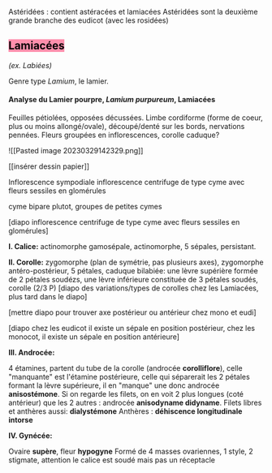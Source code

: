 Astéridées : contient astéracées et lamiacées 
Astéridées sont la deuxième grande branche des eudicot (avec les rosidées)



## <mark style="background: #FF5582A6;">Lamiacées</mark> 
*(ex. Labiées)*

Genre type *Lamium*, le lamier.

#### Analyse du Lamier pourpre, *Lamium purpureum*, Lamiacées


Feuilles pétiolées, opposées décussées.
Limbe cordiforme (forme de coeur, plus ou moins allongé/ovale), découpé/denté sur les bords, nervations pennées.
Fleurs groupées en inflorescences, corolle caduque?

![[Pasted image 20230329142329.png]]

[[insérer dessin papier]]


Inflorescence sympodiale
inflorescence centrifuge de type cyme avec fleurs sessiles en glomérules

cyme bipare plutot, groupes de petites cymes


[diapo inflorescence centrifuge de type cyme avec fleurs sessiles en glomérules]


**I. Calice:**
actinomorphe gamosépale, actinomorphe, 5 sépales, persistant.

**II. Corolle:**
zygomorphe (plan de symétrie, pas plusieurs axes), zygomorphe antéro-postérieur, 5 pétales, caduque
bilabiée: une lèvre supérière formée de 2 pétales soudézs, une lèvre inférieure constituée de 3 pétales soudés, corolle (2/3 P)
[diapo des variations/types de corolles chez les Lamiacées, plus tard dans le diapo]

[mettre diapo pour trouver axe postérieur ou antérieur chez mono et eudi]

[diapo chez les eudicot il existe un sépale en position postérieur, chez les monocot, il existe un sépale en position antérieure]

**III. Androcée:**

4 étamines, partent du tube de la corolle (androcée **corolliflore**), celle "manquante" est l'étamine postérieure, celle qui séparerait les 2 pétales formant la lèvre supérieure, il en "manque" une donc androcée **anisostémone**. 
Si on regarde les filets, on en voit 2 plus longues (coté antérieur) que les 2 autres : androcée **anisodyname didyname**.
Filets libres et anthères aussi: **dialystémone**
Anthères : **déhiscence longitudinale intorse**


**IV. Gynécée:**

Ovaire **supère**, fleur **hypogyne**
Formé de 4 masses ovariennes, 1 style, 2 stigmate,
attention le calice est soudé mais pas un réceptacle
